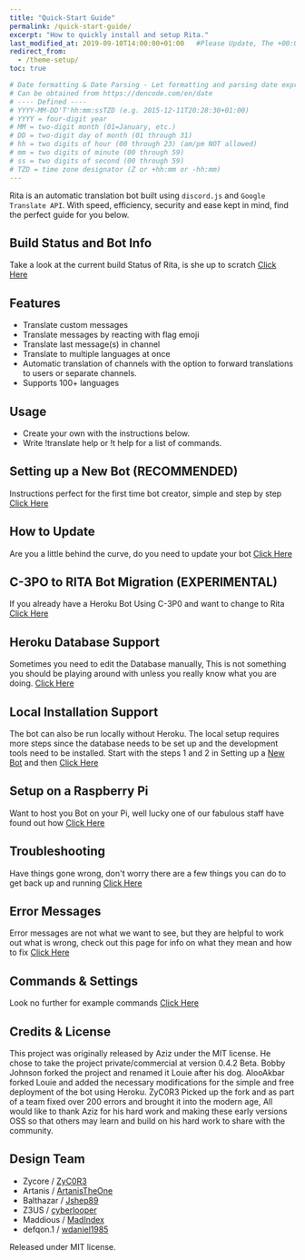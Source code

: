 ```yaml
---
title: "Quick-Start Guide"
permalink: /quick-start-guide/
excerpt: "How to quickly install and setup Rita."
last_modified_at: 2019-09-10T14:00:00+01:00   #Please Update, The +00:00 is the Time Zone difference
redirect_from:
  - /theme-setup/
toc: true

# Date formatting & Date Parsing - Let formatting and parsing date expressed in ISO8601 format.
# Can be obtained from https://dencode.com/en/date
# ---- Defined ----
# YYYY-MM-DD'T'hh:mm:ssTZD (e.g. 2015-12-11T20:28:30+01:00)
# YYYY = four-digit year
# MM = two-digit month (01=January, etc.)
# DD = two-digit day of month (01 through 31)
# hh = two digits of hour (00 through 23) (am/pm NOT allowed)
# mm = two digits of minute (00 through 59)
# ss = two digits of second (00 through 59)
# TZD = time zone designator (Z or +hh:mm or -hh:mm)
---
```


Rita is an automatic translation bot built using `discord.js` and `Google Translate API`. With speed, efficiency, security and ease kept in mind, find the perfect guide for you below.

## Build Status and Bot Info

Take a look at the current build Status of Rita, is she up to scratch [Click Here](/secure/)

## Features

* Translate custom messages
* Translate messages by reacting with flag emoji
* Translate last message(s) in channel
* Translate to multiple languages at once
* Automatic translation of channels with the option to forward translations to users or separate channels.
* Supports 100+ languages

## Usage

* Create your own with the instructions below.
* Write !translate help or !t help for a list of commands.

## Setting up a New Bot (RECOMMENDED)

Instructions perfect for the first time bot creator, simple and step by step [Click Here](/new-bot/)

## How to Update

Are you a little behind the curve, do you need to update your bot [Click Here](/update/)

## C-3PO to RITA Bot Migration (EXPERIMENTAL)

If you already have a Heroku Bot Using C-3P0 and want to change to Rita [Click Here](/migration/)

## Heroku Database Support

Sometimes you need to edit the Database manually, This is not something you should be playing around with unless you really know what you are doing. [Click Here](/dbsupport/)

## Local Installation Support

The bot can also be run locally without Heroku. The local setup requires more steps since the database needs to be set up and the development tools need to be installed. Start with the steps 1 and 2 in Setting up a [New Bot](/new-bot/) and then [Click Here](/local/)

## Setup on a Raspberry Pi

Want to host you Bot on your Pi, well lucky one of our fabulous staff have found out how [Click Here](/raspberry-pi/)

## Troubleshooting

Have things gone wrong, don't worry there are a few things you can do to get back up and running [Click Here](/troubleshooting/)

## Error Messages

Error messages are not what we want to see, but they are helpful to work out what is wrong, check out this page for info on what they mean and how to fix [Click Here](/errors/)

## Commands & Settings

Look no further for example commands [Click Here](/wiki/)

## Credits & License

This project was originally released by Aziz under the MIT license. He chose to take the project private/commercial at version 0.4.2 Beta. Bobby Johnson forked the project and renamed it Louie after his dog. AlooAkbar forked Louie and added the necessary modifications for the simple and free deployment of the bot using Heroku. ZyC0R3 Picked up the fork and as part of a team fixed over 200 errors and brought it into the modern age, All would like to thank Aziz for his hard work and making these early versions OSS so that others may learn and build on his hard work to share with the community.

## Design Team

* Zycore / [ZyC0R3](https://github.com/ZyC0R3)
* Artanis / [ArtanisTheOne](https://github.com/ArtanisTheOne)
* Balthazar / [Jshep89](https://github.com/JShep89)
* Z3US / [cyberlooper](https://github.com/cyberlooper)
* Maddious / [MadIndex](https://github.com/MadIndex)
* defqon.1 / [wdaniel1985](https://github.com/wdaniel1985)

Released under MIT license.

